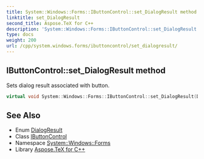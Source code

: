 ```yaml
---
title: System::Windows::Forms::IButtonControl::set_DialogResult method
linktitle: set_DialogResult
second_title: Aspose.TeX for C++
description: 'System::Windows::Forms::IButtonControl::set_DialogResult method. Sets dialog result associated with button in C++.'
type: docs
weight: 200
url: /cpp/system.windows.forms/ibuttoncontrol/set_dialogresult/
---
```

## IButtonControl::set_DialogResult method


Sets dialog result associated with button.

```cpp
virtual void System::Windows::Forms::IButtonControl::set_DialogResult(DialogResult value)=0
```

## See Also

* Enum [DialogResult](../../dialogresult/)
* Class [IButtonControl](../)
* Namespace [System::Windows::Forms](../../)
* Library [Aspose.TeX for C++](../../../)
